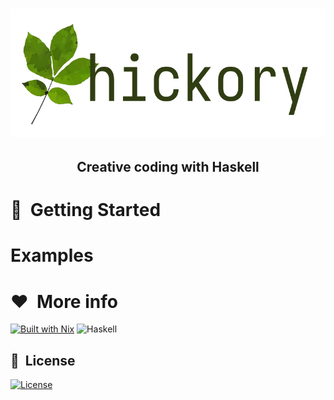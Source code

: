 <h1 align="center">
  <img src="assets/branding/hickory_logo.png" alt="hickory" width="600">
</h1>
<h2 align="center">
Creative coding with Haskell
</h2>

# 🚀&nbsp; Getting Started

# Examples

# ❤️&nbsp; More info
[![Built with Nix][builtwithnix-badge]][builtwithnix]
![Haskell](https://img.shields.io/badge/built%20with-Haskell-8f4e8b.svg)

[builtwithnix-badge]: https://img.shields.io/badge/builtwith-nix-7d81f7?logo=nixos&logoColor=white&style=flat-square
[builtwithnix]: https://builtwithnix.org/

## 📘&nbsp; License

[![License](https://img.shields.io/badge/license-MIT-blue.svg)](/LICENSE)
